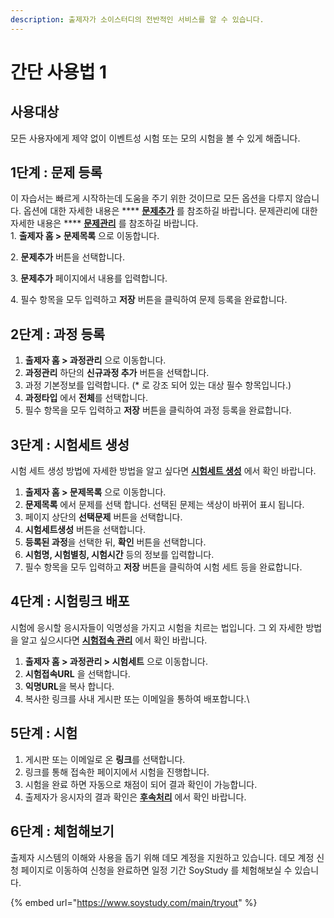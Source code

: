 ```yaml
---
description: 출제자가 소이스터디의 전반적인 서비스를 알 수 있습니다.
---
```


# 간단 사용법 1

## 사용대상

모든 사용자에게 제약 없이 이벤트성 시험 또는 모의 시험을 볼 수 있게 해줍니다.

## 1단계 : 문제 등록

이 자습서는 빠르게 시작하는데 도움을 주기 위한 것이므로 모든 옵션을 다루지 않습니다. 옵션에 대한 자세한 내용은 \*\*\*\* [**문제추가**](../question/add.md) 를 참조하길 바랍니다. 문제관리에 대한 자세한 내용은 \*\*\*\* [**문제관리**](../question/management.md) 를 참조하길 바랍니다.\
1\. **출제자 홈 > 문제목록** 으로 이동합니다.

2\. **문제추가** 버튼을 선택합니다.

3\. **문제추가** 페이지에서 내용를 입력합니다.

4\. 필수 항목을 모두 입력하고 **저장** 버튼을 클릭하여 문제 등록을 완료합니다.

## 2단계 : 과정 등록

1. **출제자 홈 > 과정관리** 으로 이동합니다.
2. **과정관리** 하단의 **신규과정 추가** 버튼을 선택합니다.
3. 과정 기본정보를 입력합니다. (\* 로 강조 되어 있는 대상 필수 항목입니다.)
4. **과정타입** 에서 **전체**를 선택합니다.
5. 필수 항목을 모두 입력하고 **저장** 버튼을 클릭하여 과정 등록을 완료합니다.

## 3단계 : 시험세트 생성

시험 세트 생성 방법에 자세한 방법을 알고 싶다면 [**시험세트 생성**](../testset/undefined-2/undefined.md) 에서 확인 바랍니다.

1. **출제자 홈 > 문제목록** 으로 이동합니다.
2. **문제목록** 에서 문제를 선택 합니다. 선택된 문제는 색상이 바뀌어 표시 됩니다.
3. 페이지 상단의 **선택문제** 버튼을 선택합니다.
4. **시험세트생성** 버튼을 선택합니다.
5. **등록된 과정**을 선택한 뒤, **확인** 버튼을 선택합니다.
6. **시험명, 시험별칭, 시험시간** 등의 정보를 입력합니다.
7. 필수 항목을 모두 입력하고 **저장** 버튼을 클릭하여 시험 세트 등을 완료합니다.

## 4단계 : 시험링크 배포

시험에 응시할 응시자들이 익명성을 가지고 시험을 치르는 법입니다. 그 외 자세한 방법을 알고 싶으시다면 [**시험접속 관리**](../testset/undefined-3.md) 에서 확인 바랍니다.

1. **출제자 홈 > 과정관리 > 시험세트** 으로 이동합니다.
2. **시험접속URL** 을 선택합니다.
3. **익명URL**을 복사 합니다.
4. 복사한 링크를 사내 게시판 또는 이메일을 통하여 배포합니다.\\

## 5단계 : 시험

1. 게시판 또는 이메일로 온 **링크**를 선택합니다.
2. 링크를 통해 접속한 페이지에서 시험을 진행합니다.
3. 시험을 완료 하면 자동으로 채점이 되어 결과 확인이 가능합니다.
4. 출제자가 응시자의 결과 확인은 [**후속처리**](../testset/undefined-5.md) 에서 확인 바랍니다.

## 6단계 : 체험해보기

출제자 시스템의 이해와 사용을 돕기 위해 데모 계정을 지원하고 있습니다. 데모 계정 신청 페이지로 이동하여 신청을 완료하면 일정 기간 SoyStudy 를 체험해보실 수 있습니다.

{% embed url="https://www.soystudy.com/main/tryout" %}
